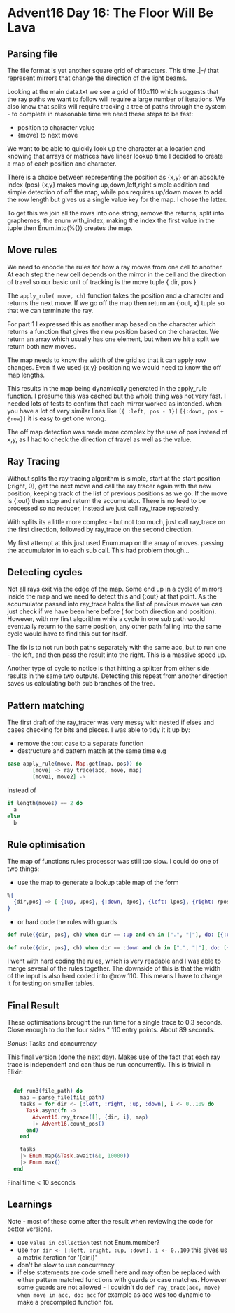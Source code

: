 # Advent16  Day 16: The Floor Will Be Lava

## Parsing file

The file format is yet another square grid of characters. This time .|-\/ that represent mirrors that change the direction of the light beams.

Looking at the main data.txt we see a grid of 110x110 which suggests that the ray paths we want to follow will require a large number of iterations.  We also know that splits will require tracking a tree of paths through the system - to complete in reasonable time we need these steps to be fast:

- position to character value
- {move} to next move 

We want to be able to quickly look up the character at a location and knowing that arrays or matrices have linear lookup time I decided to create a map of each position and character.  

There is a choice between representing the position as {x,y} or an absolute index (pos) 
{x,y} makes moving up,down,left,right simple addition and simple detection of off the map, while pos requires up/down moves to add the row length but gives us a single value key for the map.  I chose the latter. 

To get this we join all the rows into one string, remove the returns, split into graphemes, the enum with_index, making the index the first value in the tuple then Enum.into(%{}) creates the map. 



## Move rules

We need to encode the rules for how a ray moves from one cell to another.  At each step the new cell depends on the mirror in the cell and the direction of travel so our basic unit of tracking is the move tuple { dir, pos }

The `apply_rule( move, ch)` function takes the position and a character and returns the next move. If we go off the map then return an {:out, x} tuple so that we can terminate the ray.

For part 1 I expressed this as another map based on the character which returns a function that gives the new position based on the character.  We return an array which usually has one element, but when we hit a split we return both new moves. 

The map needs to know the width of the grid so that it can apply row changes. Even if we used {x,y} positioning we would need to know the off map lengths. 

This results in the map being dynamically generated in the apply_rule function.  I presume this was cached but the whole thing was not very fast. I needed lots of tests to confirm that each mirror worked as intended. when you have a lot of very similar lines like `[{ :left, pos - 1}]` `[{:down, pos + @row}]` it is easy to get one wrong.

The off map detection was made more complex by the use of pos instead of x,y, as I had to check the direction of travel as well as the value. 

## Ray Tracing

Without splits the ray tracing algorithm is simple, start at the start position {:right, 0}, get the next move and call the ray tracer again with the new position, keeping track of the list of previous positions as we go. If the move is {:out} then stop and return the accumulator.  There is no feed to be processed so no reducer, instead we just call ray_trace repeatedly. 

With splits its a little more complex - but not too much, just call ray_trace on the first direction, followed by ray_trace on the second direction.  

My first attempt at this just used Enum.map on the array of moves. passing the accumulator in to each sub call.  This had problem though...

## Detecting cycles

Not all rays exit via the edge of the map. Some end up in a cycle of mirrors inside the map and we need to detect this and {:out} at that point.  As the accumulator passed into ray_trace holds the list of previous moves we can just check if we have been here before ( for both direction and position).  However, with my first algorithm while a cycle in one sub path would eventually return to the same position, any other path falling into the same cycle would have to find this out for itself. 

The fix is to not run both paths separately with the same acc, but to run one - the left, and then pass the result into the right. This is a massive speed up. 

Another type of cycle to notice is that hitting a splitter from either side results in the same two outputs. Detecting this repeat from another direction saves us calculating both sub branches of the tree. 


## Pattern matching

The first draft of the ray_tracer was very messy with nested if elses and cases checking for bits and pieces. 
I was able to tidy it it up by:

- remove the :out case to a separate function
- destructure and pattern match at the same time
e.g
```elixir
case apply_rule(move, Map.get(map, pos)) do
        [move] -> ray_trace(acc, move, map)
        [move1, move2] ->
```

instead of 
```elixir
if length(moves) == 2 do
  a
else
  b
```

## Rule optimisation

The map of functions rules processor was still too slow. I could do one of two things:

- use the map to generate a lookup table map of the form 
```elixir
%{
  {dir,pos} => [ {:up, upos}, {:down, dpos}, {left: lpos}, {right: rpos}]
}
```

- or hard code the rules with guards
```elixir
def rule({dir, pos}, ch) when dir == :up and ch in [".", "|"], do: [{:up, pos - @row}]
  
def rule({dir, pos}, ch) when dir == :down and ch in [".", "|"], do: [{:down, pos + @row}]
```

I went with hard coding the rules, which is very readable and I was able to merge several of the rules together.  The downside of this is that the width of the input is also hard coded into @row 110.   This means I have to change it for testing on smaller tables. 

## Final Result

These optimisations brought the run time for a single trace to 0.3 seconds. Close enough to do the four sides * 110 entry points. About 89 seconds. 

*Bonus*: Tasks and concurrency

This final version (done the next day). Makes use of the fact that each ray trace is independent and can thus be run concurrently.  This is trivial in Elixir:

```elixir

  def run3(file_path) do
    map = parse_file(file_path)
    tasks = for dir <- [:left, :right, :up, :down], i <- 0..109 do
      Task.async(fn ->
        Advent16.ray_trace([], {dir, i}, map)
        |> Advent16.count_pos()
      end)
    end

    tasks
    |> Enum.map(&Task.await(&1, 10000))
    |> Enum.max()
  end
```

Final time < 10 seconds


## Learnings

Note - most of these come after the result when reviewing the code for better versions.

- use `value in collection` test not Enum.member? 
- use `for dir <- [:left, :right, :up, :down], i <- 0..109` this gives us a matrix iteration for '{dir,i}'
- don't be slow to use concurrency
- if else statements are code smell here and may often be replaced with either pattern matched functions with guards or case matches.  However some guards are not allowed - I couldn't do `def ray_trace(acc, move) when move in acc, do: acc` for example as acc was too dynamic to make a precompiled function for. 



